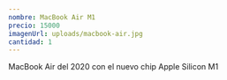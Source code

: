 ```yaml
---
nombre: MacBook Air M1
precio: 15000
imagenUrl: uploads/macbook-air.jpg
cantidad: 1
---
```


MacBook Air del 2020 con el nuevo chip Apple Silicon M1
